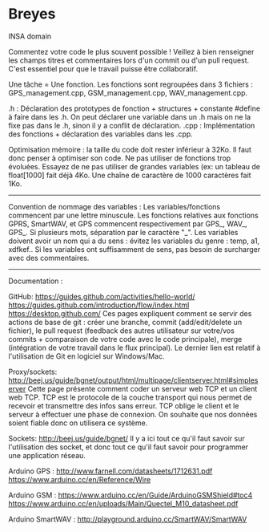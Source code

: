 # Breyes

INSA domain

Commentez votre code le plus souvent possible ! Veillez à bien renseigner les champs titres et commentaires lors d'un commit ou d'un pull request. C'est essentiel pour que le travail puisse être collaboratif. 

Une tâche = Une fonction. Les fonctions sont regroupées dans 3 fichiers : GPS_management.cpp, GSM_management.cpp, WAV_management.cpp. 

.h : Déclaration des prototypes de fonction + structures + constante #define à faire dans les .h. On peut déclarer une variable dans un .h mais on ne la fixe pas dans le .h, sinon il y a conflit de déclaration.
.cpp : Implémentation des fonctions + déclaration des variables dans les .cpp. 

Optimisation mémoire : la taille du code doit rester inférieur à 32Ko. Il faut donc penser à optimiser son code. Ne pas utiliser de fonctions trop évoluées. Essayez de ne pas utiliser de grandes variables (ex: un tableau de float[1000] fait déjà 4Ko. Une chaîne de caractère de 1000 caractères fait 1Ko. 

-------------------------------

Convention de nommage des variables : 
Les variables/fonctions commencent par une lettre minuscule. Les fonctions relatives aux fonctions GPRS, SmartWAV, et GPS commencent respectivement par GPS_, WAV_, GPS_. Si plusieurs mots, séparation par le caractère "_". Les variables doivent avoir un nom qui a du sens : évitez les variables du genre : temp, a1, xdfkef.. Si les variables ont suffisamment de sens, pas besoin de surcharger avec des commentaires. 

------------------------------

Documentation : 

GitHub:
https://guides.github.com/activities/hello-world/
https://guides.github.com/introduction/flow/index.html
https://desktop.github.com/
Ces pages expliquent comment se servir des actions de base de git : créer une branche, commit (add/edit/delete un fichier), le pull request (feedback des autres utilisateur sur votre/vos commits + comparaison de votre code avec le code principale), merge (intégration de votre travail dans le flux principal). 
Le dernier lien est relatif à l'utilisation de Git en logiciel sur Windows/Mac. 


Proxy/sockets:
http://beej.us/guide/bgnet/output/html/multipage/clientserver.html#simpleserver
Cette page présente comment coder un serveur web TCP et un client web TCP. TCP est le protocole de la couche transport qui nous permet de recevoir et transmettre des infos sans erreur. TCP oblige le client et le serveur à effectuer une phase de connexion. On souhaite que nos données soient fiable donc on utilisera ce système. 

Sockets: http://beej.us/guide/bgnet/
Il y a ici tout ce qu'il faut savoir sur l'utilisation des socket, et donc tout ce qu'il faut savoir pour programmer une application réseau. 

Arduino GPS : http://www.farnell.com/datasheets/1712631.pdf
https://www.arduino.cc/en/Reference/Wire

Arduino GSM : https://www.arduino.cc/en/Guide/ArduinoGSMShield#toc4
https://www.arduino.cc/en/uploads/Main/Quectel_M10_datasheet.pdf

Arduino SmartWAV : http://playground.arduino.cc/SmartWAV/SmartWAV
